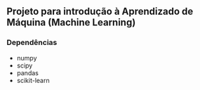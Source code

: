 ## Projeto para introdução à Aprendizado de Máquina (Machine Learning)

### Dependências
* numpy
* scipy
* pandas
* scikit-learn

